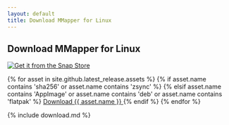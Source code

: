 ```yaml
---
layout: default
title: Download MMapper for Linux
---
```


## Download MMapper for Linux

[![Get it from the Snap Store](https://snapcraft.io/en/dark/install.svg)](https://snapcraft.io/mmapper)

{% for asset in site.github.latest_release.assets %}
{% if asset.name contains 'sha256' or asset.name contains 'zsync' %}
{% elsif asset.name contains 'AppImage' or asset.name contains 'deb' or asset.name contains 'flatpak' %}
<a href="{{ asset.browser_download_url }}" class="download-link">
    Download {{ asset.name }}
</a>
{% endif %}
{% endfor %}

{% include download.md %}
